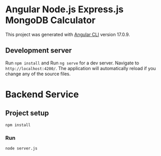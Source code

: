 # Angular Node.js Express.js MongoDB Calculator

This project was generated with [Angular CLI](https://github.com/angular/angular-cli) version 17.0.9.

## Development server
Run `npm install` and
Run `ng serve` for a dev server. Navigate to `http://localhost:4200/`. The application will automatically reload if you change any of the source files.

# Backend Service

## Project setup
```
npm install
```

### Run
```
node server.js
```
